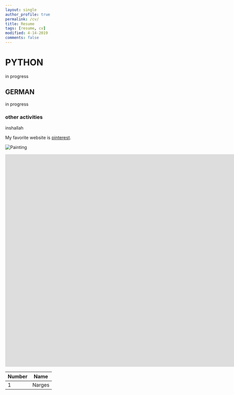 ```yaml
---
layout: single
author_profile: true
permalink: /cv/
title: Resume
tags: [resume, cv]
modified: 4-14-2019
comments: false
---
```



# PYTHON

in progress

## GERMAN
in progress

### other activities
inshallah

My favorite website is [pinterest](http://www.pinterest.com).



![Painting]()


<iframe width="1691" height="680" src="https://www.youtube.com/embed/LOTtWzX3Wp4" title="The STRANGE Reason He's The World's Best Climber" frameborder="0" allow="accelerometer; autoplay; clipboard-write; encrypted-media; gyroscope; picture-in-picture" allowfullscreen></iframe>


|  Number | Name |
|---------|------|
|1        | Narges  |
